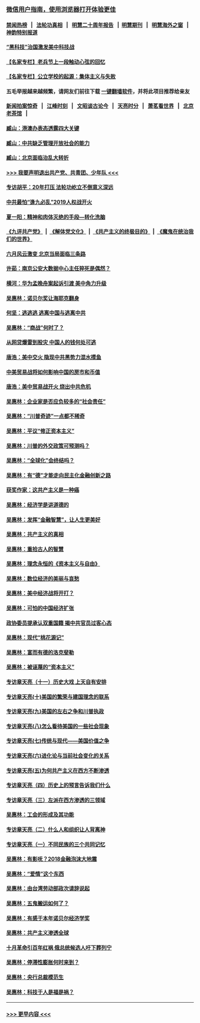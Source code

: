 ### [微信用户指南，使用浏览器打开体验更佳](https://github.com/gfw-breaker/banned-news1/blob/master/indexes/wechat-guide.md?t=0)
#### [禁闻热榜](热点新闻.md?t=0)  &nbsp;&nbsp;|&nbsp;&nbsp; [法轮功真相](https://github.com/gfw-breaker/truth/blob/master/README.md?t=0) &nbsp;&nbsp;|&nbsp;&nbsp; [明慧二十周年报告](https://github.com/gfw-breaker/mh-reports/blob/master/README.md?t=0) &nbsp;&nbsp;|&nbsp;&nbsp;[明慧期刊](https://github.com/gfw-breaker/mh-qikan) &nbsp;&nbsp;|&nbsp;&nbsp; [明慧海外之窗](https://github.com/gfw-breaker/mh-news/blob/master/README.md?t=0) &nbsp;&nbsp;|&nbsp;&nbsp; [神韵特别报道](https://github.com/gfw-breaker/mh-news/blob/master/shenyun.md?t=0)
#### [“黑科技”治国激发美中科技战](../pages/nsc423/n11638056.md?t=02061655) 
#### [【名家专栏】老兵节上一段触动心弦的回忆](../pages/nsc423/n11646016.md?t=02061655) 
#### [【名家专栏】公立学校的起源：集体主义与失败](../pages/nsc423/n11601833.md?t=02061655) 
#### 五毛举报越来越频繁，请网友们前往下载 [一键翻墙软件](https://github.com/gfw-breaker/ssr-accounts)，并将此项目推荐给亲友
#### [新闻拍案惊奇](https://github.com/gfw-breaker/banned-news1/blob/master/pages/link4.md) &nbsp;&nbsp;|&nbsp;&nbsp; [江峰时刻](https://github.com/gfw-breaker/banned-news1/blob/master/pages/link4.md) &nbsp;&nbsp;|&nbsp;&nbsp; [文昭谈古论今](https://github.com/gfw-breaker/banned-news1/blob/master/pages/link4.md) &nbsp;&nbsp;|&nbsp;&nbsp; [天亮时分](https://github.com/gfw-breaker/banned-news1/blob/master/pages/link4.md) &nbsp;&nbsp;|&nbsp;&nbsp; [萧茗看世界](https://github.com/gfw-breaker/banned-news1/blob/master/pages/link4.md) &nbsp;&nbsp;|&nbsp;&nbsp; [北京老茶馆](https://github.com/gfw-breaker/banned-news1/blob/master/pages/link4.md) &nbsp;&nbsp;|&nbsp;&nbsp; 
#### [臧山：港澳办表态透露四大关键](../pages/nsc423/n11421628.md?t=02061655) 
#### [臧山：中共缺乏管理开放社会的能力](../pages/nsc423/n11407457.md?t=02061655) 
#### [臧山：北京面临治乱大转折](../pages/nsc423/n11406895.md?t=02061655) 
#### [>>> 我要声明退出共产党、共青团、少年队 <<<](https://github.com/begood0513/goodnews/blob/master/quit/letter.md) 
#### [专访胡平：20年打压 法轮功屹立不倒意义深远](../pages/nsc423/n11398800.md?t=02061655) 
#### [中共最怕“逢九必乱”2019人权战开火](../pages/nsc423/n11385248.md?t=02061655) 
#### [夏一阳：精神和肉体灭绝的手段—转化洗脑](../pages/nsc423/n11368250.md?t=02061655) 
#### [《九评共产党》](https://github.com/begood0513/9ping.md/blob/master/README.md) &nbsp;|&nbsp; [《解体党文化》](../../../../jtdwh.md/blob/master/README.md)  &nbsp;|&nbsp; [《共产主义的终极目的》](../../../../gczydzjmd.md/blob/master/README.md) &nbsp;|&nbsp; [《魔鬼在统治我们的世界》](../../../../mgztzwmdsj.md/blob/master/README.md) 
#### [六月风云激变 北京当局面临三条路](../pages/nsc423/n11313668.md?t=02061655) 
#### [许茹：南京公安大数据中心主任猝死是偶然？](../pages/nsc423/n11064744.md?t=02061655) 
#### [横河：华为孟晚舟案起诉引渡 美中角力升级](../pages/nsc423/n11027230.md?t=02061655) 
#### [吴惠林：诺贝尔奖让海耶克翻身](../pages/nsc423/n10890049.md?t=02061655) 
#### [何坚：逃逃逃 逃离中国与逃离中共](../pages/nsc423/n10592891.md?t=02061655) 
#### [吴惠林：“商战”何时了？](../pages/nsc423/n10573558.md?t=02061655) 
#### [从网贷爆雷到股灾 中国人的钱何处可逃](../pages/nsc423/n10572800.md?t=02061655) 
#### [唐浩：美中交火 隐现中共黑势力混水摸鱼](../pages/nsc423/n10544040.md?t=02061655) 
#### [中美贸易战将如何影响中国的房市和币值](../pages/nsc423/n10543697.md?t=02061655) 
#### [唐浩：美中贸易战开火 烧出中共危机](../pages/nsc423/n10540126.md?t=02061655) 
#### [吴惠林：企业家是否应负较多的“社会责任”](../pages/nsc423/n10535022.md?t=02061655) 
#### [吴惠林：“川普奇迹”一点都不稀奇](../pages/nsc423/n10512808.md?t=02061655) 
#### [吴惠林：平议“修正资本主义”](../pages/nsc423/n10495724.md?t=02061655) 
#### [吴惠林：川普的外交政策可预测吗？](../pages/nsc423/n10462387.md?t=02061655) 
#### [吴惠林：“全球化”会终结吗？](../pages/nsc423/n10452838.md?t=02061655) 
#### [吴惠林：有“德”才能走向民主化金融创新之路](../pages/nsc423/n10432292.md?t=02061655) 
#### [获奖作家：这共产主义是一种癌](../pages/nsc423/n10431541.md?t=02061655) 
#### [吴惠林：经济学是讲道德的](../pages/nsc423/n10398014.md?t=02061655) 
#### [吴惠林：发挥“金融智慧”，让人生更美好](../pages/nsc423/n10375019.md?t=02061655) 
#### [吴惠林：共产主义的真相](../pages/nsc423/n10351394.md?t=02061655) 
#### [吴惠林：重拾古人的智慧](../pages/nsc423/n10337691.md?t=02061655) 
#### [吴惠林：理念永恒的《资本主义与自由》](../pages/nsc423/n10316274.md?t=02061655) 
#### [吴惠林：数位经济的美丽与哀愁](../pages/nsc423/n10292946.md?t=02061655) 
#### [吴惠林：美中经济战将开打？](../pages/nsc423/n10258825.md?t=02061655) 
#### [吴惠林：可怕的中国经济扩张](../pages/nsc423/n10219147.md?t=02061655) 
#### [政协委员提承认双重国籍 揭中共官员过客心态](../pages/nsc423/n10208809.md?t=02061655) 
#### [吴惠林：现代“桃花源记”](../pages/nsc423/n10185234.md?t=02061655) 
#### [吴惠林：富而有德的洛克斐勒](../pages/nsc423/n10142264.md?t=02061655) 
#### [吴惠林：被诬蔑的“资本主义”](../pages/nsc423/n10124816.md?t=02061655) 
#### [专访章天亮（十一）历史大戏 上天自有安排](../pages/nsc423/n10094905.md?t=02061655) 
#### [专访章天亮(十)美国的繁荣与建国理念的联系](../pages/nsc423/n10094899.md?t=02061655) 
#### [专访章天亮(九)美国的左右之争和川普执政](../pages/nsc423/n10094889.md?t=02061655) 
#### [专访章天亮(八)怎么看待美国的一些社会现象](../pages/nsc423/n10094857.md?t=02061655) 
#### [专访章天亮(七)传统与现代——美国价值之争](../pages/nsc423/n10093140.md?t=02061655) 
#### [专访章天亮(六)进化论与当前社会变化的关系](../pages/nsc423/n10092036.md?t=02061655) 
#### [专访章天亮(五)为何共产主义在西方不断渗透](../pages/nsc423/n10083620.md?t=02061655) 
#### [专访章天亮（四）历史上的预言告诉我们什么](../pages/nsc423/n10083606.md?t=02061655) 
#### [专访章天亮（三）左派在西方渗透的三领域](../pages/nsc423/n10081115.md?t=02061655) 
#### [吴惠林：工会的形成及其功能](../pages/nsc423/n10080633.md?t=02061655) 
#### [专访章天亮（二）什么人和组织让人背离神](../pages/nsc423/n10076637.md?t=02061655) 
#### [专访章天亮（一）不同民族的三个共同记忆](../pages/nsc423/n10074188.md?t=02061655) 
#### [吴惠林：有影呒？2018金融泡沫大地震](../pages/nsc423/n10040534.md?t=02061655) 
#### [吴惠林：“爱情”这个东西](../pages/nsc423/n10019423.md?t=02061655) 
#### [吴惠林：由台湾劳动部政次请辞说起](../pages/nsc423/n9979679.md?t=02061655) 
#### [吴惠林：五鬼搬运如何了？](../pages/nsc423/n9925338.md?t=02061655) 
#### [吴惠林：有感于本年诺贝尔经济学奖](../pages/nsc423/n9871883.md?t=02061655) 
#### [吴惠林：共产主义渗透全球](../pages/nsc423/n9812748.md?t=02061655) 
#### [十月革命引百年红祸 俄总统候选人吁下葬列宁](../pages/nsc423/n9810182.md?t=02061655) 
#### [吴惠林：停滞性膨胀何时来到？](../pages/nsc423/n9764136.md?t=02061655) 
#### [吴惠林：央行总裁模范生](../pages/nsc423/n9728134.md?t=02061655) 
#### [吴惠林：科技于人是福是祸？](../pages/nsc423/n9672982.md?t=02061655) 

----
#### [ >>> 更早内容 <<< ](../indexes/nsc423-earlier.md)
